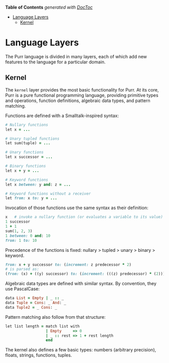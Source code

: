 <!-- START doctoc generated TOC please keep comment here to allow auto update -->
<!-- DON'T EDIT THIS SECTION, INSTEAD RE-RUN doctoc TO UPDATE -->
**Table of Contents**  *generated with [DocToc](https://github.com/thlorenz/doctoc)*

- [Language Layers](#language-layers)
  - [Kernel](#kernel)

<!-- END doctoc generated TOC please keep comment here to allow auto update -->

Language Layers
===============

The Purr language is divided in many layers, each of which add new
features to the language for a particular domain.


## Kernel

The `kernel` layer provides the most basic functionality for Purr. At
its core, Purr is a pure functional programming language, providing
primitive types and operations, function definitions, algebraic data
types, and pattern matching.

Functions are defined with a Smalltalk-inspired syntax:

```ruby
# Nullary functions
let x = ...

# Unary tupled functions 
let sum(tuple) = ...

# Unary functions
let x successor = ...

# Binary functions
let x + y = ...

# Keyword functions
let x between: y and: z = ...

# Keyword functions without a receiver
let from: x to: y = ...
```

Invocation of those functions use the same syntax as their definition:

```ruby
x   # invoke a nullary function (or evaluates a variable to its value)
1 successor
1 + 1
sum(1, 2, 3)
1 between: 0 and: 10
from: 1 to: 10
```

Precedence of the functions is fixed: nullary > tupled > unary > binary > keyword.

```ruby
from: x + y successor to: (increment: z predecessor * 2)
# is parsed as:
(from: (x) + ((y) successor) to: (increment: (((z) predecessor) * (2))))
```

Algebraic data types are defined with similar syntax. By convention,
they use PascalCase:


```ruby
data List = Empty | _ :: _
data Tuple = Cons: _ And: _
data Tuple2 = _ Cons: _
```

Pattern matching also follow from that structure:

```ruby
let list length = match list with
                  | Empty     => 0
                  | _ :: rest => 1 + rest length
                  end
```

The kernel also defines a few basic types: numbers (arbitrary
precision), floats, strings, functions, tuples.



<!--
Local Variables:
ispell-dictionary: british
fill-column: 72
End:
-->
